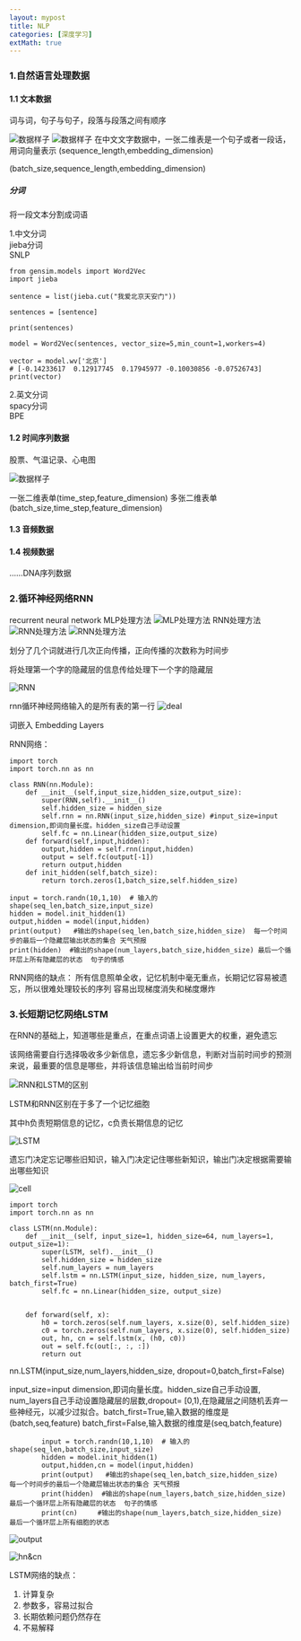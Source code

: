 ```yaml
---
layout: mypost
title: NLP
categories: [深度学习]
extMath: true
---
```


### 1.自然语言处理数据

#### 1.1 文本数据

词与词，句子与句子，段落与段落之间有顺序

![数据样子](vector.png)
![数据样子](vectors.png)
在中文文字数据中，一张二维表是一个句子或者一段话，用词向量表示
(sequence_length,embedding_dimension)

(batch_size,sequence_length,embedding_dimension)

##### 分词
将一段文本分割成词语

1.中文分词   
jieba分词  
SNLP  
```
from gensim.models import Word2Vec
import jieba

sentence = list(jieba.cut("我爱北京天安门"))

sentences = [sentence]

print(sentences)

model = Word2Vec(sentences, vector_size=5,min_count=1,workers=4)

vector = model.wv['北京']
# [-0.14233617  0.12917745  0.17945977 -0.10030856 -0.07526743]
print(vector)
```
2.英文分词    
spacy分词  
BPE  



#### 1.2 时间序列数据

股票、气温记录、心电图

![数据样子](timeseries.png)

一张二维表单(time_step,feature_dimension)
多张二维表单(batch_size,time_step,feature_dimension)

#### 1.3 音频数据

#### 1.4 视频数据

……DNA序列数据
 
### 2.循环神经网络RNN
recurrent neural network
MLP处理方法
![MLP处理方法](rnn_word.png)
RNN处理方法
![RNN处理方法](rnn_word2.png)
![RNN处理方法](rnn_word3.png)

划分了几个词就进行几次正向传播，正向传播的次数称为时间步

将处理第一个字的隐藏层的信息传给处理下一个字的隐藏层

![RNN](RNN1.png)


rnn循环神经网络输入的是所有表的第一行
![deal](deal.png)

词嵌入 Embedding Layers


RNN网络： 

```
import torch
import torch.nn as nn

class RNN(nn.Module):
    def __init__(self,input_size,hidden_size,output_size):
        super(RNN,self).__init__()
        self.hidden_size = hidden_size
        self.rnn = nn.RNN(input_size,hidden_size) #input_size=input dimension,即词向量长度。hidden_size自己手动设置
        self.fc = nn.Linear(hidden_size,output_size)
    def forward(self,input,hidden):
        output,hidden = self.rnn(input,hidden)
        output = self.fc(output[-1])
        return output,hidden
    def init_hidden(self,batch_size):
        return torch.zeros(1,batch_size,self.hidden_size)
```
        
```
input = torch.randn(10,1,10)  # 输入的shape(seq_len,batch_size,input_size)
hidden = model.init_hidden(1)
output,hidden = model(input,hidden)
print(output)   #输出的shape(seq_len,batch_size,hidden_size)  每一个时间步的最后一个隐藏层输出状态的集合 天气预报
print(hidden)  #输出的shape(num_layers,batch_size,hidden_size) 最后一个循环层上所有隐藏层的状态  句子的情感
```
    
RNN网络的缺点：
所有信息照单全收，记忆机制中毫无重点，长期记忆容易被遗忘，所以很难处理较长的序列
容易出现梯度消失和梯度爆炸

### 3.长短期记忆网络LSTM
在RNN的基础上，知道哪些是重点，在重点词语上设置更大的权重，避免遗忘

该网络需要自行选择吸收多少新信息，遗忘多少新信息，判断对当前时间步的预测来说，最重要的信息是哪些，并将该信息输出给当前时间步

![RNN和LSTM的区别](diff_RNN_LSTM.png)

LSTM和RNN区别在于多了一个记忆细胞

其中h负责短期信息的记忆，c负责长期信息的记忆

![LSTM](doors.png)

遗忘门决定忘记哪些旧知识，输入门决定记住哪些新知识，输出门决定根据需要输出哪些知识

![cell](cell.png)

```
import torch
import torch.nn as nn

class LSTM(nn.Module):
    def __init__(self, input_size=1, hidden_size=64, num_layers=1, output_size=1):
        super(LSTM, self).__init__()
        self.hidden_size = hidden_size
        self.num_layers = num_layers
        self.lstm = nn.LSTM(input_size, hidden_size, num_layers, batch_first=True)
        self.fc = nn.Linear(hidden_size, output_size)

        
    def forward(self, x):
        h0 = torch.zeros(self.num_layers, x.size(0), self.hidden_size)
        c0 = torch.zeros(self.num_layers, x.size(0), self.hidden_size)
        out, hn, cn = self.lstm(x, (h0, c0))
        out = self.fc(out[:, :, :])
        return out
```

nn.LSTM(input_size,num_layers,hidden_size, dropout=0,batch_first=False)  



input_size=input dimension,即词向量长度。hidden_size自己手动设置, num_layers自己手动设置隐藏层的层数,dropout= [0,1),在隐藏层之间随机丢弃一些神经元，以减少过拟合。batch_first=True,输入数据的维度是(batch,seq,feature) batch_first=False,输入数据的维度是(seq,batch,feature)


```
        input = torch.randn(10,1,10)  # 输入的shape(seq_len,batch_size,input_size)
        hidden = model.init_hidden(1)
        output,hidden,cn = model(input,hidden)
        print(output)   #输出的shape(seq_len,batch_size,hidden_size)  每一个时间步的最后一个隐藏层输出状态的集合 天气预报
        print(hidden)  #输出的shape(num_layers,batch_size,hidden_size) 最后一个循环层上所有隐藏层的状态  句子的情感
        print(cn)     #输出的shape(num_layers,batch_size,hidden_size) 最后一个循环层上所有细胞的状态  
```

![output](1.png)

![hn&cn](2.png)

LSTM网络的缺点： 
1. 计算复杂
2. 参数多，容易过拟合
3. 长期依赖问题仍然存在
4. 不易解释




